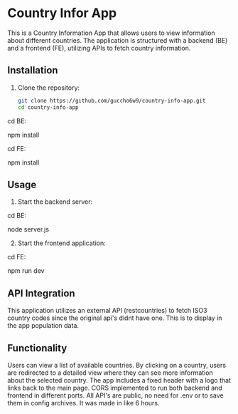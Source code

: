 # Country Infor App

This is a Country Information App that allows users to view information about different countries. The application is structured with a backend (BE) and a frontend (FE), utilizing APIs to fetch country information.

## Installation

1. Clone the repository:
   ```bash
   git clone https://github.com/guccho6w9/country-info-app.git
   cd country-info-app

cd BE:

npm install



cd FE:

npm install


## Usage 

1) Start the backend server:

cd BE:

node server.js


2) Start the frontend application:

cd FE:

npm run dev


## API Integration
This application utilizes an external API (restcountries) to fetch ISO3 country codes since the original api's didnt have one. This is to display in the app population data.

## Functionality
Users can view a list of available countries.
By clicking on a country, users are redirected to a detailed view where they can see more information about the selected country.
The app includes a fixed header with a logo that links back to the main page.
CORS implemented to run both backend and frontend in different ports.
All API's are public, no need for .env or to save them in config archives.
It was made in like 6 hours.